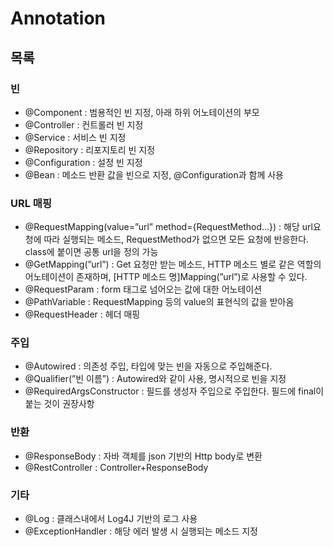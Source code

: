 # Annotation

## 목록
### 빈
- @Component : 범용적인 빈 지정, 아래 하위 어노테이션의 부모
- @Controller : 컨트롤러 빈 지정
- @Service : 서비스 빈 지정
- @Repository : 리포지토리 빈 지정
- @Configuration : 설정 빈 지정
- @Bean : 메소드 반환 값을 빈으로 지정, @Configuration과 함께 사용

### URL 매핑
- @RequestMapping(value=”url” method={RequestMethod…}) : 해당 url요청에 따라 실행되는 메소드, RequestMethod가 없으면 모든 요청에 반응한다. class에 붙이면 공통 url을 정의 가능
- @GetMapping(”url”) : Get 요청만 받는 메소드, HTTP 메소드 별로 같은 역할의 어노테이션이 존재하며, [HTTP 메소드 명]Mapping(”url”)로 사용할 수 있다.
- @RequestParam : form 태그로 넘어오는 값에 대한 어노테이션
- @PathVariable : RequestMapping 등의 value의 표현식의 값을 받아옴
- @RequestHeader : 헤더 매핑

### 주입
- @Autowired : 의존성 주입, 타입에 맞는 빈을 자동으로 주입해준다.
- @Qualifier(”빈 이름”) : Autowired와 같이 사용, 명시적으로 빈을 지정
- @RequiredArgsConstructor : 필드를 생성자 주입으로 주입한다. 필드에 final이 붙는 것이 권장사항 

### 반환
- @ResponseBody : 자바 객체를 json 기반의 Http body로 변환
- @RestController : Controller+ResponseBody

### 기타
- @Log : 클래스내에서 Log4J 기반의 로그 사용
- @ExceptionHandler : 해당 에러 발생 시 실행되는 메소드 지정